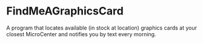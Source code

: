 # FindMeAGraphicsCard
A program that locates available (in stock at location) graphics cards at your closest MicroCenter and notifies you by text every morning.
